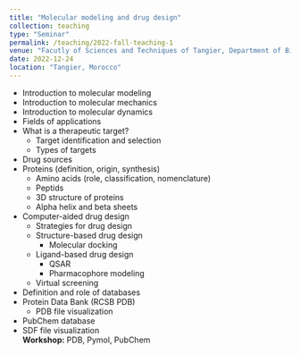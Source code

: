 ```yaml
---
title: "Molecular modeling and drug design"
collection: teaching
type: "Seminar"
permalink: /teaching/2022-fall-teaching-1
venue: "Facutly of Sciences and Techniques of Tangier, Department of Biology"
date: 2022-12-24
location: "Tangier, Morocco"
---
```


* Introduction to molecular modeling
* Introduction to molecular mechanics
* Introduction to molecular dynamics
* Fields of applications
* What is a therapeutic target?
   * Target identification and selection
   * Types of targets
* Drug sources
* Proteins (definition, origin, synthesis)
   * Amino acids (role, classification, nomenclature)
   * Peptids
   * 3D structure of proteins
   * Alpha helix and beta sheets
* Computer-aided drug design
   * Strategies for drug design
    * Structure-based drug design
      * Molecular docking
    * Ligand-based drug design
      * QSAR
      * Pharmacophore modeling
    * Virtual screening
* Definition and role of databases
 * Protein Data Bank (RCSB PDB)
   * PDB file visualization
  * PubChem database
   * SDF file visualization  
**Workshop:** PDB, Pymol, PubChem








